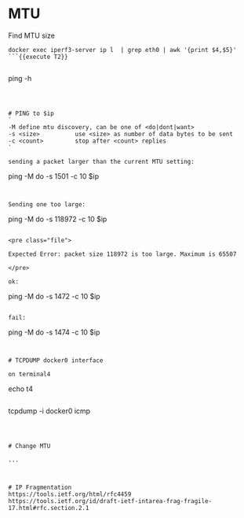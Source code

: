 

# MTU


Find MTU size
```
docker exec iperf3-server ip l  | grep eth0 | awk '{print $4,$5}'
```{{execute T2}}


```
ping -h
```{{execute T2}}



# PING to $ip
`
-M define mtu discovery, can be one of <do|dont|want>
-s <size>          use <size> as number of data bytes to be sent
-c <count>         stop after <count> replies
`

sending a packet larger than the current MTU setting:
```
ping -M do -s 1501 -c 10 $ip
```{{execute T2}}


Sending one too large:
```
ping -M do -s 118972 -c 10 $ip
```{{execute T2}}

<pre class="file">

Expected Error: packet size 118972 is too large. Maximum is 65507

</pre>

ok:
```
ping -M do -s 1472 -c 10 $ip
```{{execute T2}}

fail:
```
ping -M do -s 1474 -c 10 $ip
```{{execute T2}}


# TCPDUMP docker0 interface

on terminal4
```
echo t4
```{{execute T4}}

```
tcpdump -i docker0 icmp
```{{execute T4}}



# Change MTU 

...

```
```{{execute T2}}


# IP Fragmentation
https://tools.ietf.org/html/rfc4459
https://tools.ietf.org/id/draft-ietf-intarea-frag-fragile-17.html#rfc.section.2.1

